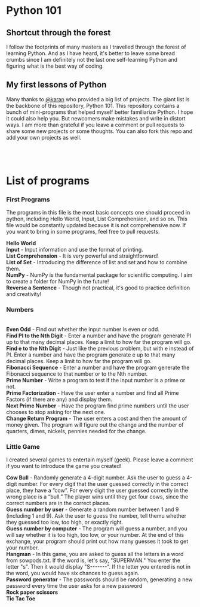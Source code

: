# Python 101

## Shortcut through the forest 

I follow the footprints of many masters as I travelled through the forest of learning Python.
And as I have heard, it's better to leave some bread crumbs since I am definitely not the last one self-learning Python and figuring what is the best way of coding.

## My first lessons of Python

Many thanks to [@karan](https://github.com/karan/Projects) who provided a big list of projects.
The giant list is the backbone of this repository, Python 101.
This repository contains a bunch of mini-programs that helped myself better familiarize Python.
I hope it could also help you.
But newcomers make mistakes and write in distort ways.
I am more than grateful if you leave a comment or pull requests to share some new projects or some thoughts.
You can also fork this repo and add your own projects as well.
<br/><br/><br/><br/>

# List of programs

### First Programs

The programs in this file is the most basic concepts one should proceed in python, including Hello World, Input, List Comprehension, and so on. This file would be constantly updated because it is not comprehensive now. If you want to bring in some programs, feel free to pull requests.

**Hello World**
<br/> **Input** - Input information and use the format of printing.
<br/> **List Comprehension** - It is very powerful and straightforward!
<br/> **List of Set** - Introducing the difference of list and set and how to combine them.
<br/> **NumPy** - NumPy is the fundamental package for scientific computing. I aim to create a folder for NumPy in the future!
<br/> **Reverse a Sentence** - Though not practical, it's good to practice definition and creativity!

### Numbers

<br/>**Even Odd** - Find out whether the input number is even or odd.
<br/>**Find PI to the Nth Digit** - Enter a number and have the program generate PI up to that many decimal places. Keep a limit to how far the program will go.
<br/>**Find e to the Nth Digit** - Just like the previous problem, but with e instead of PI. Enter a number and have the program generate e up to that many decimal places. Keep a limit to how far the program will go.
<br/>**Fibonacci Sequence** - Enter a number and have the program generate the Fibonacci sequence to that number or to the Nth number.
<br/>**Prime Number** - Write a program to test if the input number is a prime or not.
<br/>**Prime Factorization** - Have the user enter a number and find all Prime Factors (if there are any) and display them.
<br/>**Next Prime Number** - Have the program find prime numbers until the user chooses to stop asking for the next one. 
<br/>**Change Return Program** - The user enters a cost and then the amount of money given. The program will figure out the change and the number of quarters, dimes, nickels, pennies needed for the change.

### Little Game

I created several games to entertain myself (geek). Please leave a comment if you want to introduce the game you created!

**Cow Bull** - Randomly generate a 4-digit number. Ask the user to guess a 4-digit number. For every digit that the user guessed correctly in the correct place, they have a “cow”. For every digit the user guessed correctly in the wrong place is a “bull.” The player wins until they get four cows, since the correct numbers are in the correct places.
<br/> **Guess number by user** - Generate a random number between 1 and 9 (including 1 and 9). Ask the user to guess the number, tell themu whether they guessed too low, too high, or exactly right.
<br/> **Guess number by computer** - The program will guess a number, and you will say whether it is too high, too low, or your number. At the end of this exchange, your program should print out how many guesses it took to get your number.
<br/> **Hangman** - In this game, you are asked to guess all the letters in a word from sowpods.txt. If the word is, let's say, "SUPERMAN." You enter the letter "s". Then it would display "S-------". If the letter you entered is not in the word, you would have six chances to guess again.
<br/> **Password generator** - The passwords should be random, generating a new password every time the user asks for a new password
<br/> **Rock paper scissors**
<br/> **Tic Tac Toe**

